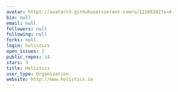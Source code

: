 ```yaml
---
avatar: https://avatars3.githubusercontent.com/u/12168382?v=4
bio: null
email: null
followers: null
following: null
forks: null
login: holistics
open_issues: 1
public_repos: 14
stars: 3
title: Holistics
user_type: Organization
website: http://www.holistics.io
---
```

